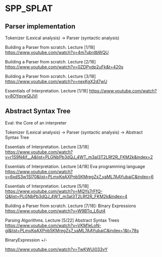 # SPP_SPLAT

## Parser implementation
Tokenizer (Lexical analysis) -> Parser (syntactic analysis)

Building a Parser from scratch. Lecture [1/18]
https://www.youtube.com/watch?v=4m7ubrdbWQU

Building a Parser from scratch. Lecture [2/18]
https://www.youtube.com/watch?v=0ZDPvdp2uFk&t=420s

Building a Parser from scratch. Lecture [3/18]
https://www.youtube.com/watch?v=nexKgX2d7wU

Essentials of Interpretation. Lecture [1/18]
https://www.youtube.com/watch?v=8OYqvwQlJVI

## Abstract Syntax Tree 
Eval: the Core of an interpreter

Tokenizer (Lexical analysis) -> Parser (syntactic analysis) -> Abstract Syntax Tree

Essentials of Interpretation. Lecture [3/18]
https://www.youtube.com/watch?v=r1S9N4if__A&list=PLGNbPb3dQJ_4WT_m3aI3T2LRf2R_FKM2k&index=2

Essentials of Interpretation. Lecture [4/18] Eva programming language
https://www.youtube.com/watch?v=6xdS3w1Sl70&list=PLmxKqAXPnb5KMregZs7_yaML7AAYubaiC&index=6

Essentials of Interpretation. Lecture [5/18]
https://www.youtube.com/watch?v=MQYs7rFfQ-Q&list=PLGNbPb3dQJ_4WT_m3aI3T2LRf2R_FKM2k&index=4

Building a Parser from scratch. Lecture [7/18]: Binary Expressions
https://www.youtube.com/watch?v=W9BTq_L6ut4

Parsing Algorithms. Lecture [5/22] Abstract Syntax Trees
https://www.youtube.com/watch?v=VKM1eLoN-gI&list=PLmxKqAXPnb5KMregZs7_yaML7AAYubaiC&index=1&t=78s

BinaryExpression
+/-


https://www.youtube.com/watch?v=TwKWUj033vY
